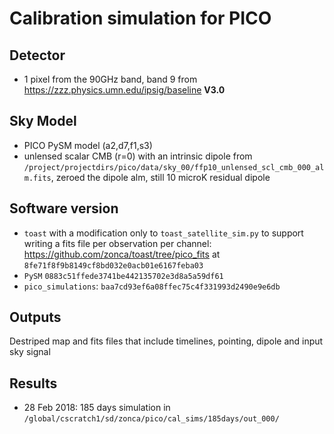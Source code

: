Calibration simulation for PICO
===============================

## Detector

* 1 pixel from the 90GHz band, band 9 from <https://zzz.physics.umn.edu/ipsig/baseline> **V3.0**

## Sky Model

* PICO PySM model (a2,d7,f1,s3)
* unlensed scalar CMB (r=0) with an intrinsic dipole from `/project/projectdirs/pico/data/sky_00/ffp10_unlensed_scl_cmb_000_alm.fits`, zeroed the dipole alm, still 10 microK residual dipole

## Software version

* `toast` with a modification only to `toast_satellite_sim.py` to support writing a fits file per observation per channel: <https://github.com/zonca/toast/tree/pico_fits>  at `8fe71f8f9b8149cf8bd032e0acb01e6167feba03`
* `PySM` `0883c51ffede3741be442135702e3d8a5a59df61`
* `pico_simulations`: `baa7cd93ef6a08ffec75c4f331993d2490e9e6db`

## Outputs

Destriped map and fits files that include timelines, pointing, dipole and input sky signal

## Results

* 28 Feb 2018: 185 days simulation in `/global/cscratch1/sd/zonca/pico/cal_sims/185days/out_000/`
